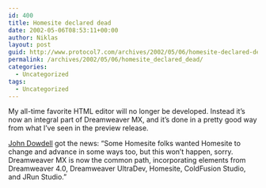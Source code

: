 ```yaml
---
id: 400
title: Homesite declared dead
date: 2002-05-06T08:53:11+00:00
author: Niklas
layout: post
guid: http://www.protocol7.com/archives/2002/05/06/homesite-declared-dead/
permalink: /archives/2002/05/06/homesite_declared_dead/
categories:
  - Uncategorized
tags:
  - Uncategorized
---
```

<div class='microid-e19a8c5cbdcb2e86a29aa5087d0ff36e0df195fb'>
  <p>
    My all-time favorite HTML editor will no longer be developed. Instead it&#8217;s now an integral part of Dreamweaver MX, and it&#8217;s done in a pretty good way from what I&#8217;ve seen in the preview release.
  </p>
  
  <p>
    <a href="http://jdmx.blogspot.com">John Dowdell</a> got the news: &#8220;Some Homesite folks wanted Homesite to change and advance in some ways too, but this won&#8217;t happen, sorry. Dreamweaver MX is now the common path, incorporating elements from Dreamweaver 4.0, Dreamweaver UltraDev, Homesite, ColdFusion Studio, and JRun Studio.&#8221;
  </p>
</div>